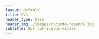 ```yaml
---
layout: default
title: CVs
header_type: hero
header_img: /images/ricardo-resende.jpg
subtitle: Our curriculum vitaes
---
```

